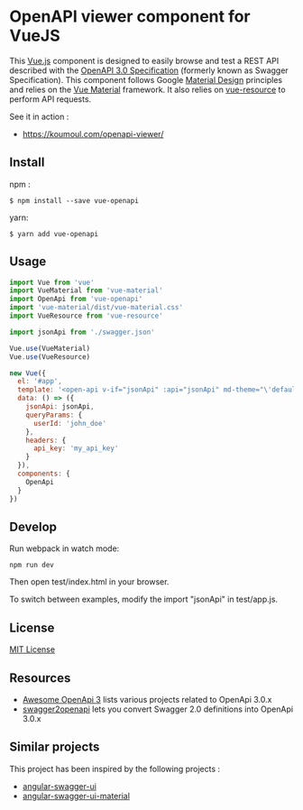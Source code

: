 # OpenAPI viewer component for VueJS

This [Vue.js](https://vuejs.org/) component is designed to easily browse and test a REST API described
with the [OpenAPI 3.0 Specification](https://github.com/OAI/OpenAPI-Specification) (formerly known as Swagger Specification). This component follows Google [Material Design](https://material.google.com/) principles and relies on the [Vue Material](https://github.com/marcosmoura/vue-material) framework. It also relies on [vue-resource](https://github.com/pagekit/vue-resource) to perform API requests.

See it in action :
 * https://koumoul.com/openapi-viewer/

## Install

npm :
```console
$ npm install --save vue-openapi
```

yarn:
```console
$ yarn add vue-openapi
```

## Usage
```js
import Vue from 'vue'
import VueMaterial from 'vue-material'
import OpenApi from 'vue-openapi'
import 'vue-material/dist/vue-material.css'
import VueResource from 'vue-resource'

import jsonApi from './swagger.json'

Vue.use(VueMaterial)
Vue.use(VueResource)

new Vue({
  el: '#app',
  template: '<open-api v-if="jsonApi" :api="jsonApi" md-theme="\'default\'" :query-params="queryParams" :headers="headers"></open-api>',
  data: () => ({
    jsonApi: jsonApi,
    queryParams: {
      userId: 'john_doe'
    },
    headers: {
      api_key: 'my_api_key'
    }
  }),
  components: {
    OpenApi
  }
})
```

## Develop

Run webpack in watch mode:

    npm run dev

Then open test/index.html in your browser.

To switch between examples, modify the import "jsonApi" in test/app.js.

## License

[MIT License](license.md)

## Resources

* [Awesome OpenApi 3](https://github.com/Mermade/awesome-openapi3) lists various projects related to OpenApi 3.0.x
* [swagger2openapi](https://github.com/Mermade/swagger2openapi) lets you convert Swagger 2.0 definitions into OpenApi 3.0.x

## Similar projects

This project has been inspired by the following projects :

 * [angular-swagger-ui](https://github.com/Orange-OpenSource/angular-swagger-ui)
 * [angular-swagger-ui-material](https://github.com/darosh/angular-swagger-ui-material)
